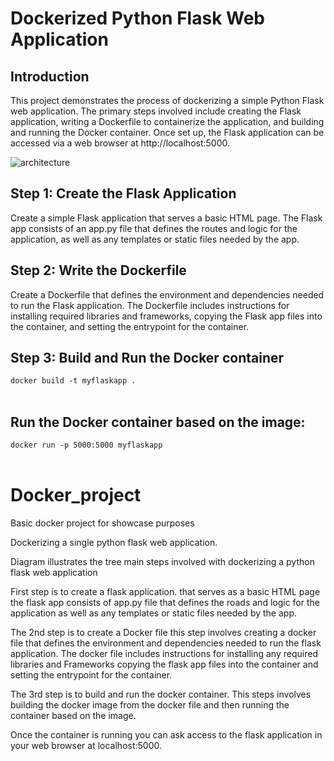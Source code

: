 # Dockerized Python Flask Web Application

## Introduction

This project demonstrates the process of dockerizing a simple Python Flask web application. The primary steps involved include creating the Flask application, writing a Dockerfile to containerize the application, and building and running the Docker container. Once set up, the Flask application can be accessed via a web browser at http://localhost:5000.


![architecture](https://github.com/DDanielcoding/Docker_project/assets/155651525/e8904606-fd2f-4596-93a6-c3571b9ceb46)


## Step 1: Create the Flask Application
Create a simple Flask application that serves a basic HTML page. The Flask app consists of an app.py file that defines the routes and logic for the application, as well as any templates or static files needed by the app.

## Step 2: Write the Dockerfile

Create a Dockerfile that defines the environment and dependencies needed to run the Flask application. The Dockerfile includes instructions for installing required libraries and frameworks, copying the Flask app files into the container, and setting the entrypoint for the container.

## Step 3: Build and Run the Docker container

<code>docker build -t myflaskapp .</code><br><br>

## Run the Docker container based on the image:
<code>docker run -p 5000:5000 myflaskapp</code><br><br>

# Docker_project
Basic docker project for showcase purposes

Dockerizing a single python flask web application.

Diagram illustrates the tree main steps involved with dockerizing a python flask web application

First step is to create a flask application. that serves as a basic HTML page the flask app consists of app.py file that defines the roads and logic for the application as well as any templates or static files needed by the app.

The 2nd step is to create a Docker file this step involves creating a docker file that defines the environment and dependencies needed to run the flask application.
The docker file includes instructions for installing any required libraries and Frameworks copying the flask app files into the container and setting the entrypoint for the container.

The 3rd step is to build and run the docker container. This steps involves building the docker image from the docker file and then running the container based on the image.

Once the container is running you can ask access to the flask application in your web browser at localhost:5000.

